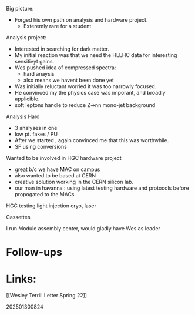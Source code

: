 
Big picture: 
- Forged his own path on analysis and hardware project. 
	- Exteremly rare for a student


Analysis project:
- Interested in searching for dark matter.
- My initial reaction was that we need the HLLHC data for interesting sensitivyt gains.
- Wes pushed idea of compressed spectra: 
	- hard anaysis 
	- also means we havent been done yet
- Was initially reluctant worried it was too narrowly focused. 
- He convinced my the physics case was imporant, and broadly applicible.
- soft leptons handle to reduce Z->nn mono-jet background 

Analysis Hard
- 3 analyses in one
- low pt. fakes / PU
- After we started , again convinced me that this was worthwhile. 
- SF using conversions

Wanted to be involved in HGC hardware project 
- great b/c we have MAC on campus 
- also wanted to be based at CERN
- creative solution working in the CERN silicon lab. 
- our man in havanna : using latest testing hardware and protocols before propogated to the MACs

HGC testing light injection cryo, laser

Cassettes 

I run Module assembly center, 
would gladly have Wes as leader

# Follow-ups


# Links: 
[[Wesley Terrill Letter Spring 22]]



202501300824
